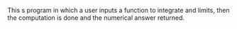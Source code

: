 This s program in which a user inputs a function to integrate and limits, then the computation is done and the numerical answer returned.